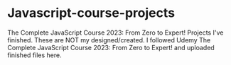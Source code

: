 # Javascript-course-projects
The Complete JavaScript Course 2023: From Zero to Expert! Projects I've finished.
These are NOT my designed/created. I followed Udemy The Complete JavaScript Course 2023: From Zero to Expert! and uploaded finished files here.
